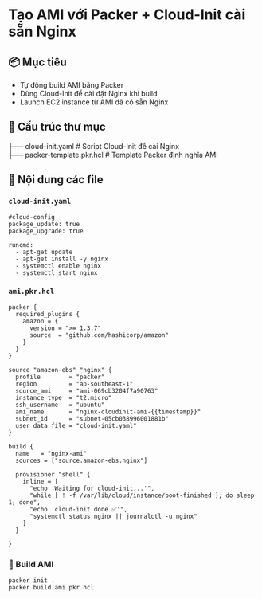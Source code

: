 # Tạo AMI với Packer + Cloud-Init cài sẵn Nginx

## 📦 Mục tiêu
- Tự động build AMI bằng Packer
- Dùng Cloud-Init để cài đặt Nginx khi build
- Launch EC2 instance từ AMI đã có sẵn Nginx

## 📁 Cấu trúc thư mục
├── cloud-init.yaml # Script Cloud-Init để cài Nginx  
├── packer-template.pkr.hcl # Template Packer định nghĩa AMI

## 📄 Nội dung các file
### `cloud-init.yaml`
```
#cloud-config
package_update: true
package_upgrade: true

runcmd:
  - apt-get update
  - apt-get install -y nginx
  - systemctl enable nginx
  - systemctl start nginx
```

### `ami.pkr.hcl`
```
packer {
  required_plugins {
    amazon = {
      version = ">= 1.3.7"
      source  = "github.com/hashicorp/amazon"
    }
  }
}

source "amazon-ebs" "nginx" {
  profile        = "packer"
  region         = "ap-southeast-1"
  source_ami     = "ami-069cb3204f7a90763"
  instance_type  = "t2.micro"
  ssh_username   = "ubuntu"
  ami_name       = "nginx-cloudinit-ami-{{timestamp}}"
  subnet_id      = "subnet-05cb038996001881b"
  user_data_file = "cloud-init.yaml"
}

build {
  name   = "nginx-ami"
  sources = ["source.amazon-ebs.nginx"]

  provisioner "shell" {
    inline = [
      "echo 'Waiting for cloud-init...'",
      "while [ ! -f /var/lib/cloud/instance/boot-finished ]; do sleep 1; done",
      "echo 'cloud-init done ✅'",
      "systemctl status nginx || journalctl -u nginx"
    ]
  }

}
```

### 🚀 Build AMI
`packer init .`  
`packer build ami.pkr.hcl`